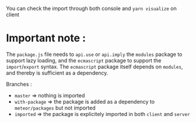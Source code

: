 You can check the import through both console and `yarn visualize` on client

# Important note :

The `package.js` file needs to `api.use` or `api.imply` the `modules` package to support lazy loading, and the `ecmascript` package to support the `import`/`export` syntax. The `ecmascript` package itself depends on `modules`, and thereby is sufficient as a dependency.

Branches :

-   `master` => nothing is imported
-   `with-package` => the package is added as a dependency to `meteor/packages` but not imported
-   `imported` => the package is explicitely imported in both `client` and `server`
